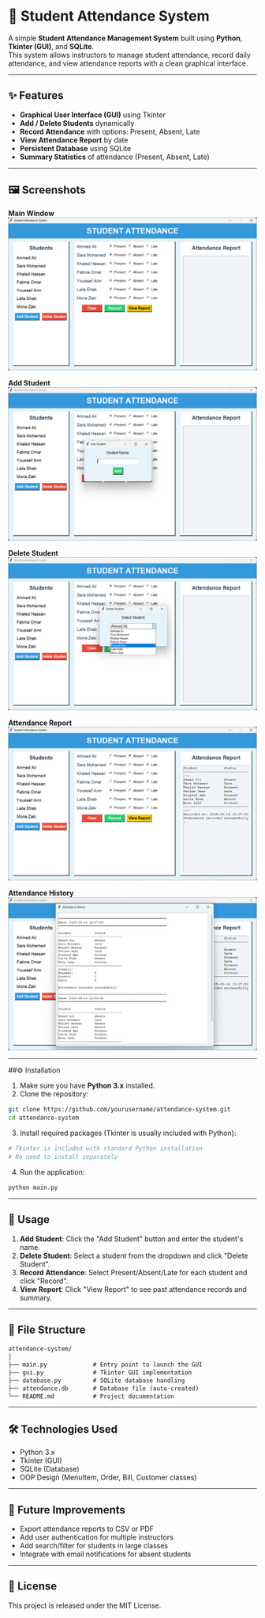 # 📝 Student Attendance System

A simple **Student Attendance Management System** built using **Python**, **Tkinter (GUI)**, and **SQLite**.  
This system allows instructors to manage student attendance, record daily attendance, and view attendance reports with a clean graphical interface.

---

## ✨ Features

- **Graphical User Interface (GUI)** using Tkinter
- **Add / Delete Students** dynamically
- **Record Attendance** with options: Present, Absent, Late
- **View Attendance Report** by date
- **Persistent Database** using SQLite
- **Summary Statistics** of attendance (Present, Absent, Late)

---

## 🖼 Screenshots

**Main Window**  
![Main Window](screenshots/main_window.png)

**Add Student**  
![Main Window](screenshots/add_student.png)

**Delete Student**  
![Main Window](screenshots/delete_student.png)

**Attendance Report**  
![Attendance Panel](screenshots/attendance_report.png)

**Attendance History**  
![Attendance Report](screenshots/report_history.png)

---

##⚙️ Installation

1. Make sure you have **Python 3.x** installed.
2. Clone the repository:

```bash
git clone https://github.com/yourusername/attendance-system.git
cd attendance-system
````

3. Install required packages (Tkinter is usually included with Python):

```bash
# Tkinter is included with standard Python installation
# No need to install separately
```

4. Run the application:

```bash
python main.py
```

---

## 🚀 Usage

1. **Add Student**: Click the "Add Student" button and enter the student's name.
2. **Delete Student**: Select a student from the dropdown and click "Delete Student".
3. **Record Attendance**: Select Present/Absent/Late for each student and click "Record".
4. **View Report**: Click "View Report" to see past attendance records and summary.

---

## 📂 File Structure

```
attendance-system/
│
├── main.py             # Entry point to launch the GUI
├── gui.py              # Tkinter GUI implementation
├── database.py         # SQLite database handling
├── attendance.db       # Database file (auto-created)
└── README.md           # Project documentation
```

---

## 🛠 Technologies Used

* Python 3.x
* Tkinter (GUI)
* SQLite (Database)
* OOP Design (MenuItem, Order, Bill, Customer classes)

---

## 🔮 Future Improvements

* Export attendance reports to CSV or PDF
* Add user authentication for multiple instructors
* Add search/filter for students in large classes
* Integrate with email notifications for absent students

---

## 📜 License

This project is released under the MIT License.